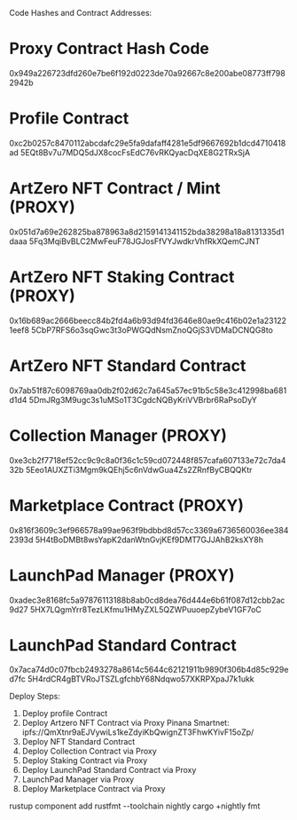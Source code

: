 Code Hashes and Contract Addresses:

# Proxy Contract Hash Code
0x949a226723dfd260e7be6f192d0223de70a92667c8e200abe08773ff7982942b

# Profile Contract
0xc2b0257c8470112abcdafc29e5fa9dafaff4281e5df9667692b1dcd4710418ad
5EQt8Bv7u7MDQ5dJX8cocFsEdC76vRKQyacDqXE8G2TRxSjA

# ArtZero NFT Contract / Mint (PROXY)
0x051d7a69e262825ba878963a8d2159141341152bda38298a18a8131335d1daaa
5Fq3MqiBvBLC2MwFeuF78JGJosFfVYJwdkrVhfRkXQemCJNT

# ArtZero NFT Staking Contract (PROXY)
0x16b689ac2666beecc84b2fd4a6b93d94fd3646e80ae9c416b02e1a231221eef8
5CbP7RFS6o3sqGwc3t3oPWGQdNsmZnoQGjS3VDMaDCNQG8to

# ArtZero NFT Standard Contract
0x7ab51f87c6098769aa0db2f02d62c7a645a57ec91b5c58e3c412998ba681d1d4
5DmJRg3M9ugc3s1uMSo1T3CgdcNQByKriVVBrbr6RaPsoDyY

# Collection Manager (PROXY)
0xe3cb2f7718ef52cc9c9c8a0f36c1c59cd072448f857cafa607133e72c7da432b
5Eeo1AUXZTi3Mgm9kQEhj5c6nVdwGua4Zs2ZRnfByCBQQKtr

# Marketplace Contract (PROXY)
0x816f3609c3ef966578a99ae963f9bdbbd8d57cc3369a6736560036ee3842393d
5H4tBoDMBt8wsYapK2danWtnGvjKEf9DMT7GJJAhB2ksXY8h

# LaunchPad Manager (PROXY)
0xadec3e8168fc5a97876113188b8ab0cd8dea76d444e6b61f087d12cbb2ac9d27
5HX7LQgmYrr8TezLKfmu1HMyZXL5QZWPuuoepZybeV1GF7oC

# LaunchPad Standard Contract
0x7aca74d0c07fbcb2493278a8614c5644c62121911b9890f306b4d85c929ed7fc
5H4rdCR4gBTVRoJTSZLgfchbY68Ndqwo57XKRPXpaJ7k1ukk

Deploy Steps:
1. Deploy profile Contract
2. Deploy Artzero NFT Contract via Proxy
Pinana Smartnet: ipfs://QmXtnr9aEJVywiLs1keZdyiKbQwignZT3FhwKYivF15oZp/
3. Deploy NFT Standard Contract
4. Deploy Collection Contract via Proxy
5. Deploy Staking Contract via Proxy
6. Deploy LaunchPad Standard Contract via Proxy
7. LaunchPad Manager via Proxy
8. Deploy Marketplace Contract via Proxy

rustup component add rustfmt --toolchain nightly
cargo +nightly fmt
